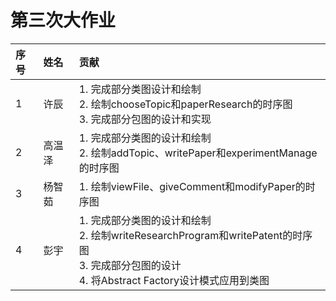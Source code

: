 
# 第三次大作业

| 序号 | 姓名 | 贡献 |
| :- | :- | :- |
| 1 | 许辰 | 1. 完成部分类图设计和绘制<br>2. 绘制chooseTopic和paperResearch的时序图<br>3. 完成部分包图的设计和实现 |
| 2 | 高温泽 | 1. 完成部分类图的设计和绘制<br>2. 绘制addTopic、writePaper和experimentManage的时序图 |
| 3 | 杨智茹 | 1. 绘制viewFile、giveComment和modifyPaper的时序图 |
| 4 | 彭宇 | 1. 完成部分类图的设计和绘制<br>2. 绘制writeResearchProgram和writePatent的时序图<br>3. 完成部分包图的设计<br>4. 将Abstract Factory设计模式应用到类图 |
